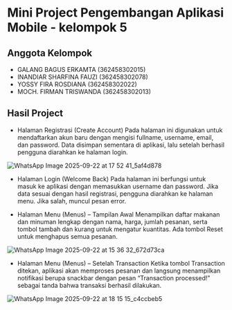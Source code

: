 # Mini Project Pengembangan Aplikasi Mobile - kelompok 5

## Anggota Kelompok
* GALANG BAGUS ERKAMTA (362458302015)
* INANDIAR SHARFINA FAUZI (362458302078)
* YOSSY FIRA ROSDIANA (362458302022)
* MOCH. FIRMAN TRISWANDA (362458302013)

## Hasil Project
* Halaman Registrasi (Create Account)
Pada halaman ini digunakan untuk mendaftarkan akun baru dengan mengisi fullname, username, email, dan password. Data disimpan sementara di aplikasi, lalu setelah berhasil pengguna diarahkan ke halaman login.

![WhatsApp Image 2025-09-22 at 17 52 41_5af4d878](https://github.com/user-attachments/assets/8480aea8-8fde-48c5-8d91-55474c2c13db)

* Halaman Login (Welcome Back)
Pada halaman ini berfungsi untuk masuk ke aplikasi dengan memasukkan username dan password. Jika data sesuai dengan hasil registrasi, pengguna diarahkan ke halaman menu. Jika salah, muncul pesan error.



* Halaman Menu (Menus) – Tampilan Awal
Menampilkan daftar makanan dan minuman lengkap dengan nama, harga, jumlah pesanan, serta tombol tambah dan kurang untuk mengatur kuantitas. Ada tombol Reset untuk menghapus semua pesanan.

![WhatsApp Image 2025-09-22 at 15 36 32_672d73ca](https://github.com/user-attachments/assets/56352618-6a4f-4a54-8fc6-cdf89bd3fef1)

* Halaman Menu (Menus) – Setelah Transaction
Ketika tombol Transaction ditekan, aplikasi akan memproses pesanan dan langsung menampilkan notifikasi berupa snackbar dengan pesan “Transaction processed!” sebagai tanda bahwa transaksi berhasil dilakukan.

![WhatsApp Image 2025-09-22 at 18 15 15_c4ccbeb5](https://github.com/user-attachments/assets/4f3d30de-d62e-493e-a65f-8a29f9cdc7c1)
